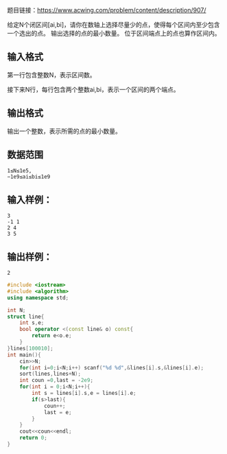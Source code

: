 题目链接：https://www.acwing.com/problem/content/description/907/

给定N个闭区间[ai,bi]，请你在数轴上选择尽量少的点，使得每个区间内至少包含一个选出的点。
输出选择的点的最小数量。
位于区间端点上的点也算作区间内。

## 输入格式
第一行包含整数N，表示区间数。

接下来N行，每行包含两个整数ai,bi，表示一个区间的两个端点。

## 输出格式
输出一个整数，表示所需的点的最小数量。

## 数据范围
```
1≤N≤1e5,
−1e9≤ai≤bi≤1e9
```
## 输入样例：
```
3
-1 1
2 4
3 5
```
## 输出样例：
```
2
```


```cpp
#include <iostream>
#include <algorithm>
using namespace std;

int N;
struct line{
    int s,e;
    bool operator <(const line& o) const{
        return e<o.e;
    }
}lines[100010];
int main(){
    cin>>N;
    for(int i=0;i<N;i++) scanf("%d %d",&lines[i].s,&lines[i].e);
    sort(lines,lines+N);
    int coun =0,last = -2e9;
    for(int i = 0;i<N;i++){
        int s = lines[i].s,e = lines[i].e;
        if(s>last){
            coun++;
            last = e;
        }
    }
    cout<<coun<<endl;
    return 0;
}
```
